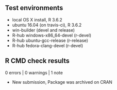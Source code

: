 ## Test environments
* local OS X install, R 3.6.2
* ubuntu 16.04 (on travis-ci), R 3.6.2
* win-builder (devel and release)
* R-hub windows-x86_64-devel (r-devel)
* R-hub ubuntu-gcc-release (r-release)
* R-hub fedora-clang-devel (r-devel)

## R CMD check results

0 errors | 0 warnings | 1 note

* New submission, Package was archived on CRAN
